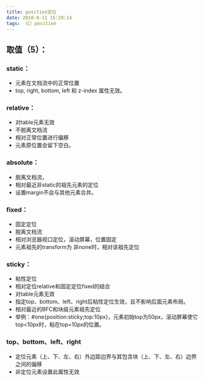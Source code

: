 ```yaml
---
title: position定位
date: 2018-8-11 15:29:14
tags: （C）position
---
```

## 取值（5）：
### static：

+ 元素在文档流中的正常位置
+ top, right, bottom, left 和 z-index 属性无效。
### relative：

+ 对table元素无效
+ 不脱离文档流
+ 相对正常位置进行偏移
+ 元素原位置会留下空白。

### absolute：

+ 脱离文档流，
+ 相对最近非static的祖先元素的定位
+ 设置margin不会与其他元素合并。


### fixed：

+ 固定定位
+ 脱离文档流
+ 相对浏览器视口定位，滚动屏幕，位置固定
+ 元素祖先的transform为 非none时，相对该祖先定位


### sticky：

+ 粘性定位
+ 相对定位relative和固定定位fixed的结合
+ 对table元素无效
+ 指定top、bottom、left、right后粘性定位生效，且不影响后面元素布局。
+ 相对最近的BFC和块级元素祖先定位
+ 举例：#one{position:sticky;top:10px}，元素初始top为50px，滚动屏幕使它top<10px时，粘在top=10px的位置。


### top、bottom、left、right

+ 定位元素（上、下、左、右）外边距边界与其包含块（上、下、左、右）边界之间的偏移
+ 非定位元素设置此属性无效